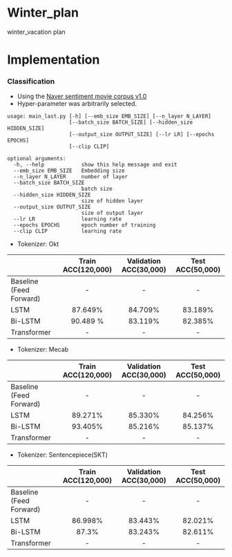 # Winter_plan
winter_vacation plan
# Implementation

### Classification
+ Using the [Naver sentiment movie corpus v1.0](https://github.com/e9t/nsmc)
+ Hyper-parameter was arbitrarily selected.


```
usage: main_last.py [-h] [--emb_size EMB_SIZE] [--n_layer N_LAYER]
                    [--batch_size BATCH_SIZE] [--hidden_size HIDDEN_SIZE]
                    [--output_size OUTPUT_SIZE] [--lr LR] [--epochs EPOCHS]
                    [--clip CLIP]

optional arguments:
  -h, --help            show this help message and exit
  --emb_size EMB_SIZE   Embedding size
  --n_layer N_LAYER     number of layer
  --batch_size BATCH_SIZE
                        batch size
  --hidden_size HIDDEN_SIZE
                        size of hidden layer
  --output_size OUTPUT_SIZE
                        size of output layer
  --lr LR               learning rate
  --epochs EPOCHS       epoch number of training
  --clip CLIP           learning rate
```
+ Tokenizer: Okt


|                  | Train ACC(120,000) | Validation ACC(30,000) | Test ACC(50,000) |
| :--------------- | :-------: | :------------: | :------: |
| Baseline (Feed Forward)         |  -  |     -     |  -  |
| LSTM           |  87.649%  | 84.709% | 83.189% |
| Bi-LSTM          | 90.489 % | 83.119% | 82.385% |
| Transformer          | - | - | - |


+ Tokenizer: Mecab

|                  | Train ACC(120,000) | Validation ACC(30,000) | Test ACC(50,000) |
| :--------------- | :-------: | :------------: | :------: |
| Baseline (Feed Forward)         |  -  |     -     |  -  |
| LSTM           |  89.271%  | 85.330% | 84.256% |
| Bi-LSTM          | 93.405% | 85.216% | 85.137% |
| Transformer          | - | - | - |


+ Tokenizer: Sentencepiece(SKT)

|                  | Train ACC(120,000) | Validation ACC(30,000) | Test ACC(50,000) |
| :--------------- | :-------: | :------------: | :------: |
| Baseline (Feed Forward)         |  -  |     -     |  -  |
| LSTM           |  86.998%  | 83.443% | 82.021% |
| Bi-LSTM          | 87.3% | 83.243% | 82.611% |
| Transformer          | - | - | - |
